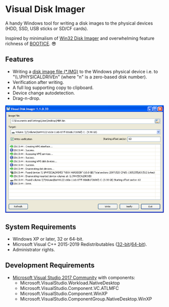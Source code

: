 # Visual Disk Imager

A handy Windows tool for writing a disk images to the physical devices (HDD, SSD, USB sticks or SD/CF cards).

Inspired by minimalism of [Win32 Disk Imager](https://sourceforge.net/projects/win32diskimager/) and
overwhelming feature richness of [BOOTICE](https://www.google.com/search?q=bootice). :sunglasses:

## Features

 - Writing a [disk image file (*.IMG)](https://en.wikipedia.org/wiki/IMG_(file_format)) to the Windows physical device i.e. to "\\\\.\\PHYSICALDRIVEn" (where "n" is a zero-based disk number). 
 - Verification after writing.
 - A full log supporting copy to clipboard.
 - Device change autodetection.
 - Drag-n-drop.

![Visual Disk Imager](https://raw.githubusercontent.com/raspopov/VisualDiskImager/master/VisualDiskImager.png)

## System Requirements

 - Windows XP or later, 32 or 64-bit.
 - Microsoft Visual C++ 2015-2019 Redistributables ([32-bit](https://aka.ms/vs/15/release/VC_redist.x86.exe)/[64-bit](https://aka.ms/vs/15/release/VC_redist.x64.exe)).
 - Administrator rights.

## Development Requirements

 - [Microsoft Visual Studio 2017 Community](https://aka.ms/vs/15/release/vs_Community.exe) with components:
   - Microsoft.VisualStudio.Workload.NativeDesktop
   - Microsoft.VisualStudio.Component.VC.ATLMFC
   - Microsoft.VisualStudio.Component.WinXP
   - Microsoft.VisualStudio.ComponentGroup.NativeDesktop.WinXP
  
